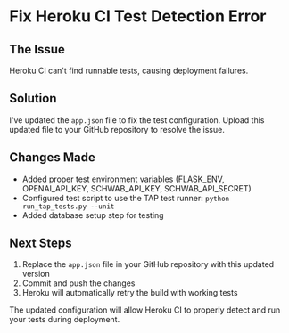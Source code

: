 # Fix Heroku CI Test Detection Error

## The Issue
Heroku CI can't find runnable tests, causing deployment failures.

## Solution
I've updated the `app.json` file to fix the test configuration. Upload this updated file to your GitHub repository to resolve the issue.

## Changes Made
- Added proper test environment variables (FLASK_ENV, OPENAI_API_KEY, SCHWAB_API_KEY, SCHWAB_API_SECRET)
- Configured test script to use the TAP test runner: `python run_tap_tests.py --unit`
- Added database setup step for testing

## Next Steps
1. Replace the `app.json` file in your GitHub repository with this updated version
2. Commit and push the changes
3. Heroku will automatically retry the build with working tests

The updated configuration will allow Heroku CI to properly detect and run your tests during deployment.
